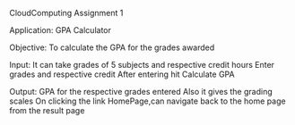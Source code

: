 CloudComputing Assignment 1

Application: GPA Calculator

Objective: To calculate the GPA for the grades awarded

Input:
It can take grades of 5 subjects and respective credit hours
Enter grades and respective credit 
After entering hit Calculate GPA


Output:
GPA for the respective grades entered
Also it gives the grading scales
On clicking the link HomePage,can navigate back to the home page from the result page











